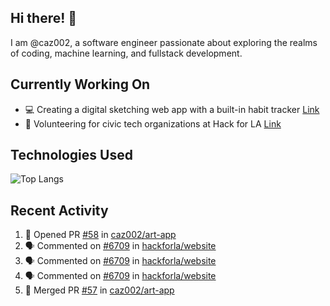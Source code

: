 ## Hi there! 👋

I am @caz002, a software engineer passionate about exploring the realms of coding, machine learning, and fullstack development. 

## Currently Working On
- 💻 Creating a digital sketching web app with a built-in habit tracker [Link](https://github.com/caz002/art-app)
- 🤝 Volunteering for civic tech organizations at Hack for LA [Link](https://github.com/hackforla/website)

## Technologies Used
![Top Langs](https://github-readme-stats.vercel.app/api/top-langs/?username=caz002&layout=compact)

## Recent Activity
<!--START_SECTION:activity-->
1. 💪 Opened PR [#58](https://github.com/caz002/art-app/pull/58) in [caz002/art-app](https://github.com/caz002/art-app)
2. 🗣 Commented on [#6709](https://github.com/hackforla/website/issues/6709#issuecomment-3344269270) in [hackforla/website](https://github.com/hackforla/website)
3. 🗣 Commented on [#6709](https://github.com/hackforla/website/issues/6709#issuecomment-3343933778) in [hackforla/website](https://github.com/hackforla/website)
4. 🗣 Commented on [#6709](https://github.com/hackforla/website/issues/6709#issuecomment-3343930158) in [hackforla/website](https://github.com/hackforla/website)
5. 🎉 Merged PR [#57](https://github.com/caz002/art-app/pull/57) in [caz002/art-app](https://github.com/caz002/art-app)
<!--END_SECTION:activity-->
